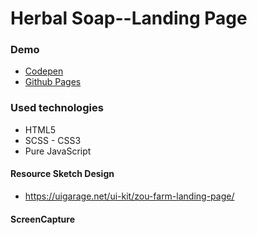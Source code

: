 # Herbal Soap--Landing Page

### Demo
* [Codepen](https://codepen.io/mustafadalga/pen/KKgYJxP) 
* [Github Pages](https://github.com/a4d3e/Herbal-Soap-Landing-Page)


### Used technologies
 * HTML5  
 * SCSS - CSS3
 * Pure JavaScript

#### Resource Sketch Design
 * https://uigarage.net/ui-kit/zou-farm-landing-page/
 
 #### ScreenCapture
 
